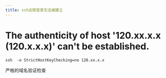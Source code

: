 ```yaml
---
title: ssh远程登录无法被建立
---
```


# The authenticity of host '120.xx.x.x (120.x.x.x)' can't be established.

```
ssh  -o StrictHostKeyChecking=no 120.xx.x.x
```
严格的域名验证检查
